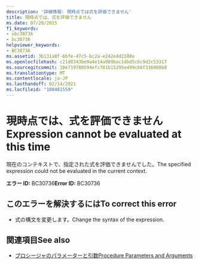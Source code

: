 ```yaml
---
description: '詳細情報: 現時点では式を評価できません'
title: 現時点では、式を評価できません
ms.date: 07/20/2015
f1_keywords:
- vbc30736
- bc30736
helpviewer_keywords:
- BC30736
ms.assetid: 3b131a8f-6bfe-47c5-bc2a-e242e4d2288e
ms.openlocfilehash: c21d0343be9a4e14a989bac1dbd5cbc9d2c53317
ms.sourcegitcommit: 10e719780594efc781b15295e499c66f316068b8
ms.translationtype: MT
ms.contentlocale: ja-JP
ms.lasthandoff: 02/14/2021
ms.locfileid: "100481559"
---
```

# <a name="expression-cannot-be-evaluated-at-this-time"></a><span data-ttu-id="ac1de-103">現時点では、式を評価できません</span><span class="sxs-lookup"><span data-stu-id="ac1de-103">Expression cannot be evaluated at this time</span></span>

<span data-ttu-id="ac1de-104">現在のコンテキストで、指定された式を評価できませんでした。</span><span class="sxs-lookup"><span data-stu-id="ac1de-104">The specified expression could not be evaluated in the current context.</span></span>  
  
 <span data-ttu-id="ac1de-105">**エラー ID:** BC30736</span><span class="sxs-lookup"><span data-stu-id="ac1de-105">**Error ID:** BC30736</span></span>  
  
## <a name="to-correct-this-error"></a><span data-ttu-id="ac1de-106">このエラーを解決するには</span><span class="sxs-lookup"><span data-stu-id="ac1de-106">To correct this error</span></span>  
  
- <span data-ttu-id="ac1de-107">式の構文を変更します。</span><span class="sxs-lookup"><span data-stu-id="ac1de-107">Change the syntax of the expression.</span></span>  
  
## <a name="see-also"></a><span data-ttu-id="ac1de-108">関連項目</span><span class="sxs-lookup"><span data-stu-id="ac1de-108">See also</span></span>

- [<span data-ttu-id="ac1de-109">プロシージャのパラメーターと引数</span><span class="sxs-lookup"><span data-stu-id="ac1de-109">Procedure Parameters and Arguments</span></span>](../programming-guide/language-features/procedures/procedure-parameters-and-arguments.md)
